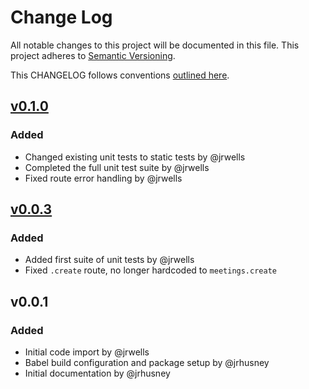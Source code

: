 # Change Log
All notable changes to this project will be documented in this file.
This project adheres to [Semantic Versioning](http://semver.org/).

This CHANGELOG follows conventions [outlined here](http://keepachangelog.com/).

## [v0.1.0]
### Added
- Changed existing unit tests to static tests by @jrwells
- Completed the full unit test suite by @jrwells
- Fixed route error handling by @jrwells

## [v0.0.3]
### Added
- Added first suite of unit tests by @jrwells
- Fixed `.create` route, no longer hardcoded to `meetings.create`

## v0.0.1
### Added
- Initial code import by @jrwells
- Babel build configuration and package setup by @jrhusney
- Initial documentation by @jrhusney

[v0.1.0]: https://github.com/ParabolInc/falcor-saddle/compare/v0.0.3...v0.1.0
[v0.0.3]: https://github.com/ParabolInc/falcor-saddle/compare/v0.0.1...v0.0.3
